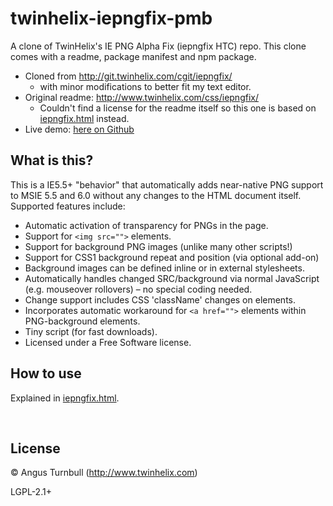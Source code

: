 ﻿
<!--#echo json="package.json" key="name" underline="=" -->
twinhelix-iepngfix-pmb
======================
<!--/#echo -->

<!--#echo json="package.json" key="description" -->
A clone of TwinHelix&#39;s IE PNG Alpha Fix (iepngfix HTC) repo. This clone
comes with a readme, package manifest and npm package.
<!--/#echo -->

* Cloned from http://git.twinhelix.com/cgit/iepngfix/
  * with minor modifications to better fit my text editor.
* Original readme: http://www.twinhelix.com/css/iepngfix/
  * Couldn't find a license for the readme itself so this one is
    based on [iepngfix.html][howto-html] instead.
* Live demo: [here on Github][howto-html]



What is this?
-------------

This is a IE5.5+ "behavior" that automatically adds near-native PNG
support to MSIE 5.5 and 6.0 without any changes to the HTML document
itself. Supported features include:

* Automatic activation of transparency for PNGs in the page.
* Support for `<img src="">` elements.
* Support for background PNG images (unlike many other scripts!)
* Support for CSS1 background repeat and position (via optional add-on)
* Background images can be defined inline or in external stylesheets.
* Automatically handles changed SRC/background via normal JavaScript
  (e.g. mouseover rollovers) – no special coding needed.
* Change support includes CSS 'className' changes on elements.
* Incorporates automatic workaround for `<a href="">` elements within
  PNG-background elements.
* Tiny script (for fast downloads).
* Licensed under a Free Software license.

How to use
----------

Explained in [iepngfix.html][howto-html].



&nbsp;


[howto-html]: https://mk-pmb.github.io/twinhelix-iepngfix-pmb-js/iepngfix.html


License
-------

&copy; <!--#echo json="package.json" key=".author" -->
Angus Turnbull (http://www.twinhelix.com)
<!--/#echo -->
<!--#echo json="package.json" key=".license" -->
LGPL-2.1+
<!--/#echo -->
